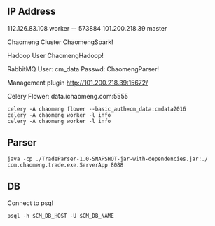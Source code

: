 ## IP Address

112.126.83.108 worker -- 573884 
101.200.218.39 master 
 

Chaomeng Cluster 
ChaomengSpark! 
 
 
Hadoop User 
ChaomengHadoop! 
 
RabbitMQ 
User: cm_data 
Passwd: ChaomengParser! 
 
Management plugin 
http://101.200.218.39:15672/ 
 
Celery 
Flower: data.ichaomeng.com:5555 
```
celery -A chaomeng flower --basic_auth=cm_data:cmdata2016 
celery -A chaomeng worker -l info 
celery -A chaomeng worker -l info 
```
 
 
 
 
## Parser
 
```
java -cp ./TradeParser-1.0-SNAPSHOT-jar-with-dependencies.jar:./ com.chaomeng.trade.exe.ServerApp 8088
```


## DB

Connect to psql

```
psql -h $CM_DB_HOST -U $CM_DB_NAME
```
